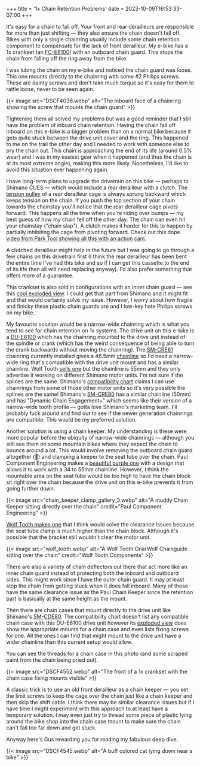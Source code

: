 +++
title = '1x Chain Retention Problems'
date = 2023-10-09T16:53:33-07:00
+++

It's easy for a chain to fall off. Your front and rear derailleurs are responsible for more than just shifting — they also ensure the chain doesn't fall off. Bikes with only a single chainring usually include some chain retention component to compensate for the lack of front derailleur. My e-bike has a 1x crankset (an [FC-E6100](https://bike.shimano.com/en-US/product/component/city---trekking-e-bike-e6100-series/FC-E6100.html)) with an outboard chain guard. This stops the chain from falling off the ring away from the bike.

I was lubing the chain on my e-bike and noticed the chain guard was loose. This one mounts directly to the chainring with some #2 Philips screws. These are dainty screws and don't take much torque so it's easy for them to rattle loose, never to be seen again.

{{< image src="DSCF4038.webp" alt="The inboard face of a chainring showing the screw that mounts the chain guard" >}}

Tightening them all solved my problems but was a good reminder that I still have the problem of inboard chain retention. Having the chain fall off inboard on this e-bike is a bigger problem than on a normal bike because it gets quite stuck between the drive unit cover and the ring. This happened to me on the trail the other day and I needed to work with someone else to pry the chain out. This chain is approaching the end of its life (around 0.5% wear) and I was in my easiest gear when it happened (and thus the chain is at its most extreme angle), making this more likely. Nonetheless, I'd like to avoid this situation ever happening again.

I have long-term plans to upgrade the drivetrain on this bike — perhaps to Shimano CUES — which would include a rear derailleur with a clutch. The [tension pulley](https://www.parktool.com/en-us/blog/repair-help/how-a-rear-derailleur-works) of a rear derailleur cage is always sprung backward which keeps tension on the chain. If you push the top section of your chain towards the chainstay you'll notice that the rear derailleur cage pivots forward. This happens all the time when you're riding over bumps — my best guess of how my chain fell off the other day. The chain can even hit your chainstay ("chain slap"). A clutch makes it harder for this to happen by partially inhibiting the cage from pivoting forward. Check out this dope [video from Park Tool showing all this with an action cam](https://www.youtube.com/watch?v=fmYG26okK_E).

A clutched derailleur might help in the future but I was going to go through a few chains on this drivetrain first (I think the rear derailleur has been bent the entire time I've had this bike and so if I can get this cassette to the end of its life then all will need replacing anyway). I'd also prefer something that offers more of a guarantee.

This crankset is also sold in configurations with an inner chain guard — see this [cool exploded view](https://si.shimano.com/en/ev/FC-E6100-4439). I could get that part from Shimano and it might fit and that would certainly solve my issue. However, I worry about how fragile and finicky these plastic chain guards are and I low-key hate Philips screws on my bike.

My favourite solution would be a narrow-wide chainring which is what you tend to see for chain retention on 1x systems. The drive unit on this e-bike is a [DU-E6100](https://bike.shimano.com/en-US/product/component/city---trekking-e-bike-e6100-series/DU-E6100.html) which has the chainring mounted to the drive unit instead of the spindle or crank (which has the weird consequence of being able to turn the crank backwards without moving the chainring). The [SM-CRE61](https://bike.shimano.com/en-US/product/component/city---trekking-e-bike-e6100-series/SM-CRE61.html) chainring currently installed gives a 46.5mm [chainline](https://www.parktool.com/en-us/blog/repair-help/chainline-concepts) so I'd need a narrow-wide ring that's compatible with the drive unit mount and has a similar chainline. Wolf Tooth [sells one](https://www.wolftoothcomponents.com/products/direct-mount-chainrings-shimano-e-bike-motor?variant=40023284023331) but the chainline is 55mm and they only advertise it working on different Shimano motor units. I'm not sure if the splines are the same. Shimano's [compatibility chart](https://productinfo.shimano.com/#/com?cid=C-431&acid=C-657) claims I can use chainrings from some of those other motor units so it's very possible the splines are the same! Shimano's [SM-CRE80](https://bike.shimano.com/en-US/product/component/ep6-ep600/SM-CRE80.html) has a similar chainline (50mm) and has "Dynamic Chain Engagement+" which seems like their version of a narrow-wide tooth profile — gotta love Shimano's marketing team. I'll probably fuck around and find out to see if the newer generation chainrings _are_ compatible. This would be my preferred solution.

Another solution is using a chain keeper. My understanding is these were more popular before the ubiquity of narrow-wide chainrings — although you still see them on some mountain bikes where they expect the chain to bounce around a lot. This would involve removing the outboard chain guard altogether (💯) and clamping a keeper to the seat tube over the chain. Paul Component Engineering makes a [beautiful purple one](https://www.paulcomp.com/shop/components/drivetrain/chain-keepers/chain-keeper/) with a design that allows it to work with a 34 to 55mm chainline. However, I think the mountable area on the seat tube would be too high to have the chain block sit right over the chain because the drive unit on this e-bike prevents it from going further down.

{{< image src="chain_keeper_clamp_gallery_3.webp" alt="A muddy Chain Keeper sitting directly over the chain" credit="Paul Component Engineering" >}}

[Wolf Tooth makes one](https://www.wolftoothcomponents.com/collections/chainguides/products/gnarwolf-chainguide-seat-tube-clamp-mount) that I think would solve the clearance issues because the seat tube clamp is much higher than the chain block. Although it's possible that the bracket still wouldn't clear the motor unit.

{{< image src="wolf_tooth.webp" alt="A Wolf Tooth GnarWolf Chainguide sitting over the chain" credit="Wolf Tooth Components" >}}

There are also a variety of chain deflectors out there that act more like an inner chain guard instead of protecting both the inboard and outboard sides. This might work since I have the outer chain guard. It may at least stop the chain from getting stuck when it does fall inboard. Many of these have the same clearance issue as the Paul Chain Keeper since the retention part is basically at the same height as the mount.

Then there are chain cases that mount directly to the drive unit like Shimano's [SM-CDE80](https://bike.shimano.com/en-US/product/component/mtb-ebike-e8000/SM-CDE80.html). The compatibility chart doesn't list any compatible chain case with this DU-E6100 drive unit however its [exploded view](https://si.shimano.com/en/ev/DU-E6100-4436) does show the appropriate mounts for a chain case and even lists fixing screws for one. All the ones I can find that might mount to the drive unit have a wider chainline than this current setup would allow.

You can see the threads for a chain case in this photo (and some scraped paint from the chain being pried out).

{{< image src="DSCF4552.webp" alt="The front of a 1x crankset with the chain case fixing mounts visible" >}}

A classic trick is to use an old front derailleur as a chain keeper — you set the limit screws to keep the cage over the chain just like a chain keeper and then skip the shift cable. I think there may be similar clearance issues but if I have time I might experiment with this approach to at least have a temporary solution. I may even just try to thread some piece of plastic lying around the bike shop into the chain case mount to make sure the chain can't fall too far down and get stuck.

Anyway here's Gus rewarding you for reading my fabulous deep dive.

{{< image src="DSCF4545.webp" alt="A buff colored cat lying down near a bike" >}}
